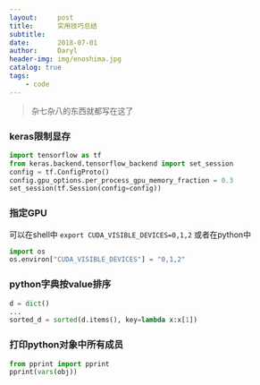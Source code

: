 ```yaml
---
layout:     post
title:      实用技巧总结
subtitle:   
date:       2018-07-01
author:     Daryl
header-img: img/enoshima.jpg
catalog: true
tags:
    - code
---
```


> 杂七杂八的东西就都写在这了

### keras限制显存
```Python
import tensorflow as tf
from keras.backend.tensorflow_backend import set_session
config = tf.ConfigProto()
config.gpu_options.per_process_gpu_memory_fraction = 0.3
set_session(tf.Session(config=config))
```

### 指定GPU

可以在shell中 `export CUDA_VISIBLE_DEVICES=0,1,2` 或者在python中
```python
import os
os.environ["CUDA_VISIBLE_DEVICES"] = "0,1,2"
```

### python字典按value排序
```python
d = dict()
...
sorted_d = sorted(d.items(), key=lambda x:x[1])
```

### 打印python对象中所有成员
```python
from pprint import pprint
pprint(vars(obj))
```


